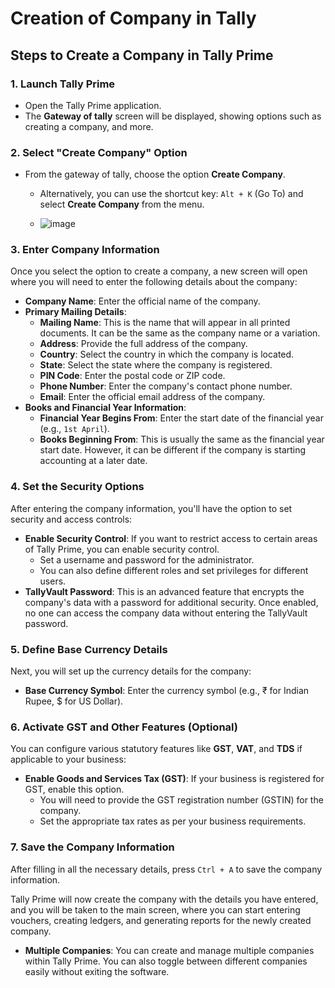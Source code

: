 # Creation of Company in Tally

## Steps to Create a Company in Tally Prime

### 1. Launch Tally Prime
- Open the Tally Prime application.
- The **Gateway of tally** screen will be displayed, showing options such as  creating a company, and more.

### 2. Select "Create Company" Option
- From the gateway of tally, choose the option **Create Company**. 
  - Alternatively, you can use the shortcut key: `Alt + K` (Go To) and select **Create Company** from the menu.
 
  - ![image](https://github.com/user-attachments/assets/f5490a1e-e8d7-4940-91ed-16bf5987de97)


### 3. Enter Company Information
Once you select the option to create a company, a new screen will open where you will need to enter the following details about the company:

- **Company Name**: Enter the official name of the company.
- **Primary Mailing Details**:
  - **Mailing Name**: This is the name that will appear in all printed documents. It can be the same as the company name or a variation.
  - **Address**: Provide the full address of the company.
  - **Country**: Select the country in which the company is located.
  - **State**: Select the state where the company is registered.
  - **PIN Code**: Enter the postal code or ZIP code.
  - **Phone Number**: Enter the company's contact phone number.
  - **Email**: Enter the official email address of the company.
- **Books and Financial Year Information**:
  - **Financial Year Begins From**: Enter the start date of the financial year (e.g., `1st April`).
  - **Books Beginning From**: This is usually the same as the financial year start date. However, it can be different if the company is starting accounting at a later date.

### 4. Set the Security Options
After entering the company information, you'll have the option to set security and access controls:

- **Enable Security Control**: If you want to restrict access to certain areas of Tally Prime, you can enable security control. 
  - Set a username and password for the administrator.
  - You can also define different roles and set privileges for different users.
- **TallyVault Password**: This is an advanced feature that encrypts the company's data with a password for additional security. Once enabled, no one can access the company data without entering the TallyVault password.

### 5. Define Base Currency Details
Next, you will set up the currency details for the company:

- **Base Currency Symbol**: Enter the currency symbol (e.g., ₹ for Indian Rupee, $ for US Dollar).
  
### 6. Activate GST and Other Features (Optional)
You can configure various statutory features like **GST**, **VAT**, and **TDS** if applicable to your business:

- **Enable Goods and Services Tax (GST)**: If your business is registered for GST, enable this option.
  - You will need to provide the GST registration number (GSTIN) for the company.
  - Set the appropriate tax rates as per your business requirements.

### 7. Save the Company Information
After filling in all the necessary details, press `Ctrl + A` to save the company information.

Tally Prime will now create the company with the details you have entered, and you will be taken to the main screen, where you can start entering vouchers, creating ledgers, and generating reports for the newly created company.



- **Multiple Companies**: You can create and manage multiple companies within Tally Prime. You can also toggle between different companies easily without exiting the software.

